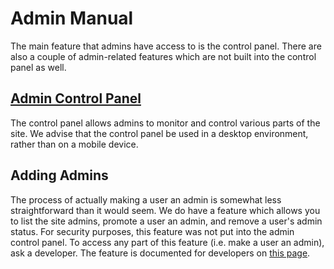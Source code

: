 # Admin Manual

The main feature that admins have access to is the control panel. There are also a couple of admin-related features which are not built into the control panel as well.

## [Admin Control Panel](/admin/control-panel)

The control panel allows admins to monitor and control various parts of the site. We advise that the control panel be used in a desktop environment, rather than on a mobile device.

## Adding Admins

The process of actually making a user an admin is somewhat less straightforward than it would seem. We do have a feature which allows you to list the site admins, promote a user an admin, and remove a user's admin status. For security purposes, this feature was not put into the admin control panel. To access any part of this feature (i.e. make a user an admin), ask a developer. The feature is documented for developers on [this page](/dev/scripts).
